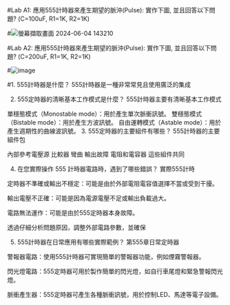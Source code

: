 #Lab A1: 應用555計時器來產生期望的脈沖(Pulse): 實作下圖, 並且回答以下問題? (C=100uF, R1=1K, R2=1K)

#![螢幕擷取畫面 2024-06-04 143210](https://github.com/Eric161014/EC2024/assets/162283785/ff5229dc-9a28-4a4b-9a76-2291e7853ef3)

#Lab A2: 應用555計時器來產生期望的脈沖(Pulse): 實作下圖, 並且回答以下問題? (C=200uF, R1=1K, R2=1K)

#![image](https://github.com/Eric161014/EC2024/assets/162283785/443d82ff-d199-442e-a97d-ee84e7941c53)

#1. 555計時器是什麼？
555計時器是一種非常常見且使用廣泛的集成

2. 555定時器的清晰基本工作模式是什麼？
555計時器主要有清晰基本工作模式

單穩態模式（Monostable mode）：用於產生單次脈衝訊號。
雙穩態模式（Bistable mode）：用於產生方波訊號。
自由運轉模式（Astable mode）：用於產生週期性的曲線波訊號。
3. 555定時器的主要組件有哪些？
555計時器的主要組件包

內部參考電壓源
比較器
彎曲
輸出故障
電阻和電容器
這些組件共同

4. 在您​​實際操作 555 計時器電路時，遇到了哪些錯誤？
實際555計時

定時器不準確或輸出不穩定：可能是由於外部電阻電容值選擇不當或受到干擾。

輸出電壓不正確：可能是因為電源電壓不足或輸出負載過大。

電路無法運作：可能是由於555定時器本身故障。

透過仔細分析問題原因，調整外部電路參數，並確保

5. 555計時器在日常應用有哪些實際範例？
第555章日常定時器

警報器電路：使用555計時器可實現簡單的警報器功能，例如煙霧警報器。

閃光燈電路：555定時器可用於製作簡單的閃光燈，如自行車尾燈和緊急警報閃光燈。

脈衝產生器：555定時器可產生各種脈衝訊號，用於控制LED、馬達等電子設備。

#
